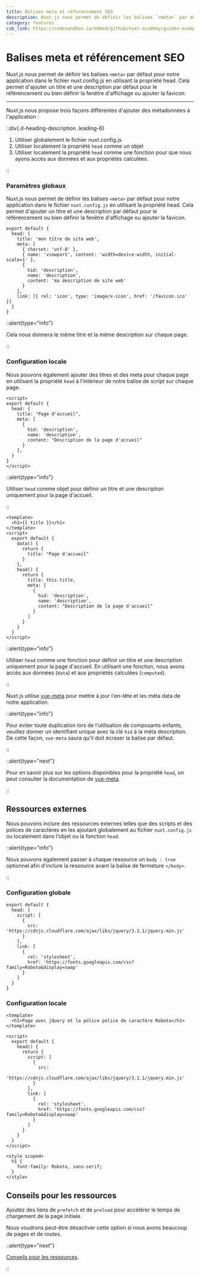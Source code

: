 ```yaml
---
title: Balises meta et référencement SEO
description: Nuxt.js nous permet de définir les balises `<meta>` par défaut pour notre application dans le fichier nuxt.config.js en utilisant la propriété head. Cela permet d'ajouter un titre et une description par défaut pour le référencement ou bien définir la fenêtre d'affichage ou ajouter la favicon.
category: features
csb_link: https://codesandbox.io/embed/github/nuxt-academy/guides-examples/tree/master/03_features/06_meta_tags_seo?fontsize=14&hidenavigation=1&theme=dark
---
```

# Balises meta et référencement SEO

Nuxt.js nous permet de définir les balises `<meta>` par défaut pour notre application dans le fichier nuxt.config.js en utilisant la propriété head. Cela permet d'ajouter un titre et une description par défaut pour le référencement ou bien définir la fenêtre d'affichage ou ajouter la favicon.

---

Nuxt.js nous propose trois façons différentes d'ajouter des métadonnées à l'application :

::div{.d-heading-description .leading-6}

1. Utiliser globalement le fichier nuxt.config.js
2. Utiliser localement la propriété `head` comme un objet
3. Utiliser localement la propriété `head` comme une fonction pour que nous ayons accès aux données et aux propriétés calculées.

::

### Paramètres globaux

Nuxt.js nous permet de définir les balises `<meta>` par défaut pour notre application dans le fichier `nuxt.config.js` en utilisant la propriété head. Cela permet d'ajouter un titre et une description par défaut pour le référencement ou bien définir la fenêtre d'affichage ou ajouter la favicon.

```js{}[nuxt.config.js]
export default {
  head: {
    title: 'mon titre de site web',
    meta: [
      { charset: 'utf-8' },
      { name: 'viewport', content: 'width=device-width, initial-scale=1' },
      {
        hid: 'description',
        name: 'description',
        content: 'ma description de site web'
      }
    ],
    link: [{ rel: 'icon', type: 'image/x-icon', href: '/favicon.ico' }]
  }
}
```

::alert{type="info"}

Cela nous donnera le même titre et la même description sur chaque page.

::

### Configuration locale

Nous pouvons également ajouter des titres et des meta pour chaque page en utilisant la propriété `head` à l'intérieur de notre balise de script sur chaque page.

```js{}[pages/index.vue]
<script>
export default {
  head: {
    title: "Page d'accueil",
    meta: [
      {
        hid: 'description',
        name: 'description',
        content: "Description de la page d'accueil"
      }
    ],
  }
}
</script>
```

::alert{type="info"}

Utiliser `head` comme objet pour définir un titre et une description uniquement pour la page d'accueil.

::

```html{}[pages/index.vue]
<template>
  <h1>{{ title }}</h1>
</template>
<script>
  export default {
    data() {
      return {
        title: "Page d'accueil"
      }
    },
    head() {
      return {
        title: this.title,
        meta: [
          {
            hid: 'description',
            name: 'description',
            content: "Description de la page d'accueil"
          }
        ]
      }
    }
  }
</script>
```

::alert{type="info"}

Utiliser `head` comme une fonction pour définir un titre et une description uniquement pour la page d'accueil. En utilisant une fonction, nous avons accès aux données (`data`) et aux propriétés calculées (`computed`).

::

Nuxt.js utilise [vue-meta](https://vue-meta.nuxtjs.org/) pour mettre à jour l'en-tête et les méta data de notre application.

::alert{type="info"}

Pour éviter toute duplication lors de l'utilisation de composants enfants, veuillez donner un identifiant unique avec la clé `hid` à la méta description. De cette façon, `vue-meta` saura qu'il doit écraser la balise par défaut.

::

::alert{type="next"}

Pour en savoir plus sur les options disponibles pour la propriété `head`, on peut consulter la documentation de [vue-meta](https://vue-meta.nuxtjs.org/api/#metainfo-properties).

::

## Ressources externes

Nous pouvons inclure des ressources externes telles que des scripts et des polices de caractères en les ajoutant globalement au fichier `nuxt.config.js` ou localement dans l'objet ou la fonction `head`.

::alert{type="info"}

Nous pouvons également passer à chaque ressource un `body : true` optionnel afin d'inclure la ressource avant la balise de fermeture `</body>`.

::

### Configuration globale

```js{}[nuxt.config.js]
export default {
  head: {
    script: [
      {
        src: 'https://cdnjs.cloudflare.com/ajax/libs/jquery/3.1.1/jquery.min.js'
      }
    ],
    link: [
      {
        rel: 'stylesheet',
        href: 'https://fonts.googleapis.com/css?family=Roboto&display=swap'
      }
    ]
  }
}
```

### Configuration locale

```html{}[pages/index.vue]
<template>
  <h1>Page avec jQuery et la police police de caractère Roboto</h1>
</template>

<script>
  export default {
    head() {
      return {
        script: [
          {
            src:
              'https://cdnjs.cloudflare.com/ajax/libs/jquery/3.1.1/jquery.min.js'
          }
        ],
        link: [
          {
            rel: 'stylesheet',
            href: 'https://fonts.googleapis.com/css?family=Roboto&display=swap'
          }
        ]
      }
    }
  }
</script>

<style scoped>
  h1 {
    font-family: Roboto, sans-serif;
  }
</style>
```

## Conseils pour les ressources

Ajoutez des liens de `prefetch` et de `preload` pour accélérer le temps de chargement de la page initiale.

Nous voudrons peut-être désactiver cette option si nous avons beaucoup de pages et de routes.

::alert{type="next"}

[Conseils pour les ressources](/docs/2.x/configuration-glossary/configuration-render#resourcehints).

::
